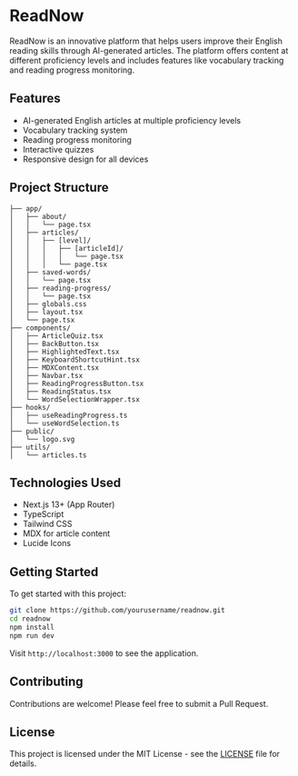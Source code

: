 # ReadNow

ReadNow is an innovative platform that helps users improve their English reading skills through AI-generated articles. The platform offers content at different proficiency levels and includes features like vocabulary tracking and reading progress monitoring.

## Features

- AI-generated English articles at multiple proficiency levels
- Vocabulary tracking system
- Reading progress monitoring
- Interactive quizzes
- Responsive design for all devices

## Project Structure

```
├── app/
│   ├── about/
│   │   └── page.tsx
│   ├── articles/
│   │   ├── [level]/
│   │   │   ├── [articleId]/
│   │   │   │   └── page.tsx
│   │   │   └── page.tsx
│   ├── saved-words/
│   │   └── page.tsx
│   ├── reading-progress/
│   │   └── page.tsx
│   ├── globals.css
│   ├── layout.tsx
│   └── page.tsx
├── components/
│   ├── ArticleQuiz.tsx
│   ├── BackButton.tsx
│   ├── HighlightedText.tsx
│   ├── KeyboardShortcutHint.tsx
│   ├── MDXContent.tsx
│   ├── Navbar.tsx
│   ├── ReadingProgressButton.tsx
│   ├── ReadingStatus.tsx
│   └── WordSelectionWrapper.tsx
├── hooks/
│   ├── useReadingProgress.ts
│   └── useWordSelection.ts
├── public/
│   └── logo.svg
├── utils/
│   └── articles.ts
```

## Technologies Used

- Next.js 13+ (App Router)
- TypeScript
- Tailwind CSS
- MDX for article content
- Lucide Icons

## Getting Started

To get started with this project:

```bash
git clone https://github.com/yourusername/readnow.git
cd readnow
npm install
npm run dev
```

Visit `http://localhost:3000` to see the application.

## Contributing

Contributions are welcome! Please feel free to submit a Pull Request.

## License

This project is licensed under the MIT License - see the [LICENSE](LICENSE) file for details.



